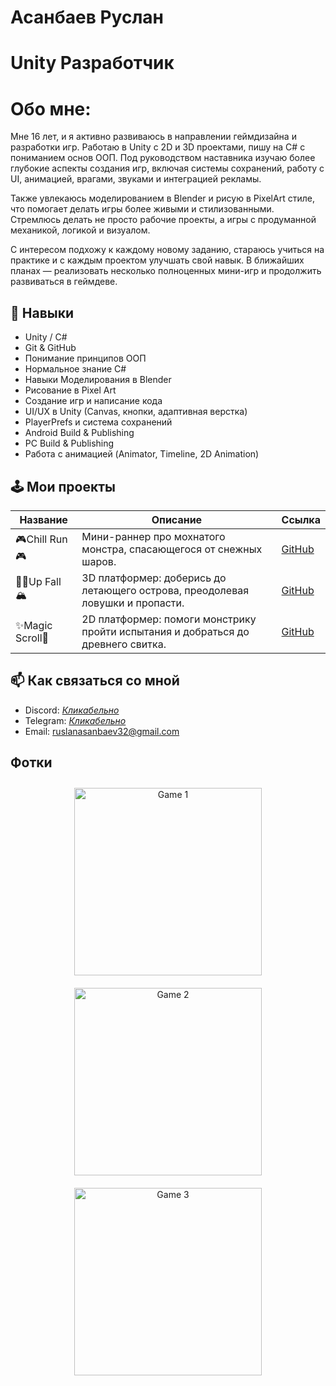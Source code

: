 # Асанбаев Руслан
# Unity Разработчик

# Обо мне: 
Мне 16 лет, и я активно развиваюсь в направлении геймдизайна и разработки игр. Работаю в Unity с 2D и 3D проектами, пишу на C# с пониманием основ ООП. Под руководством наставника изучаю более глубокие аспекты создания игр, включая системы сохранений, работу с UI, анимацией, врагами, звуками и интеграцией рекламы.

Также увлекаюсь моделированием в Blender и рисую в PixelArt стиле, что помогает делать игры более живыми и стилизованными. Стремлюсь делать не просто рабочие проекты, а игры с продуманной механикой, логикой и визуалом.

С интересом подхожу к каждому новому заданию, стараюсь учиться на практике и с каждым проектом улучшать свой навык. В ближайших планах — реализовать несколько полноценных мини-игр и продолжить развиваться в геймдеве.


## 🔧 Навыки
- Unity / C#
- Git & GitHub
- Понимание принципов ООП
- Нормальное знание C#
- Навыки Моделирования в Blender
- Рисование в Pixel Art
- Создание игр и написание кода
- UI/UX в Unity (Canvas, кнопки, адаптивная верстка)
- PlayerPrefs и система сохранений
- Android Build & Publishing
- PC Build & Publishing
- Работа с анимацией (Animator, Timeline, 2D Animation)


## 🕹 Мои проекты

| Название | Описание | Ссылка |
|----------|----------|--------|
| 🎮Chill Run🎮 | Мини-раннер про мохнатого монстра, спасающегося от снежных шаров. | [GitHub](https://ruslan-richards.itch.io/chill-run) |
| 🧗‍♂️Up Fall🏔️ | 3D платформер: доберись до летающего острова, преодолевая ловушки и пропасти. | [GitHub](https://ruslan-richards.itch.io/upfall) |
| ✨Magic Scroll📜 | 2D платформер: помоги монстрику пройти испытания и добраться до древнего свитка. | [GitHub](https://ruslan-richards.itch.io/magic-scroll) |


## 📫 Как связаться со мной
- Discord: <a href="https://discord.com/users/1025658716386775040" target="_blank">*Кликабельно*</a>
- Telegram: <a href="https://t.me/Xx_Toxic_xX" target="_blank">*Кликабельно*</a>
- Email: ruslanasanbaev32@gmail.com

## Фотки
<p align="center">
  <img src="https://img.itch.zone/aW1nLzE5MzE5ODE4LmpwZw==/original/MgScIS.jpg" alt="Game 1" width="300" style="margin: 10px;">
  <img src="https://img.itch.zone/aW1nLzE4Mzg2NzA0LmpwZw==/original/SVHKnn.jpg" alt="Game 2" width="300" style="margin: 10px;">
  <img src="https://img.itch.zone/aW1nLzIwNzM1OTI3LnBuZw==/original/5hf3up.png" alt="Game 3" width="300" style="margin: 10px;">
</p>
